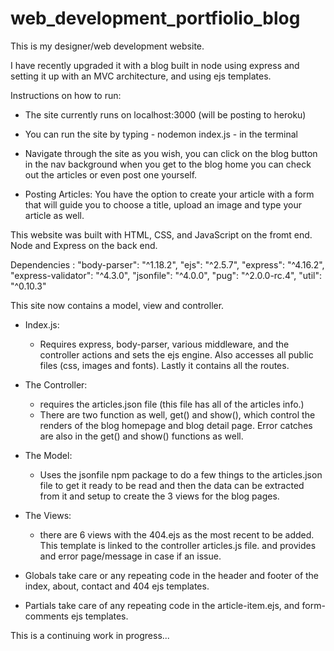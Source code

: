 # web_development_portfiolio_blog

This is my designer/web development website.

I have recently upgraded it with a blog built in node using express and setting
it up with an MVC architecture, and using ejs templates.

Instructions on how to run:

  - The site currently runs on localhost:3000 (will be posting to heroku)
  - You can run the site by typing - nodemon index.js - in the terminal
  - Navigate through the site as you wish, you can click on the blog button in the nav background
    when you get to the blog home you can check out the articles or even post one yourself.

  - Posting Articles: You have the option to create your article with a form that will guide you to
    choose a title, upload an image and type your article as well.

This website was built with HTML, CSS, and JavaScript on the fromt end. Node and Express on the back end.

Dependencies :
"body-parser": "^1.18.2",
"ejs": "^2.5.7",
"express": "^4.16.2",
"express-validator": "^4.3.0",
"jsonfile": "^4.0.0",
"pug": "^2.0.0-rc.4",
"util": "^0.10.3"

This site now contains a model, view and controller.

  - Index.js:
    - Requires express, body-parser, various middleware, and the controller actions
      and sets the ejs engine.  Also accesses all public files (css, images and fonts).
      Lastly it contains all the routes.

  - The Controller:
    - requires the articles.json file (this file has all of the articles info.)
    - There are two function as well, get() and show(), which control the renders of the
      blog homepage and blog detail page. Error catches are also in the get() and show()
      functions as well.

  - The Model:
    - Uses the jsonfile npm package to do a few things to the articles.json file to
      get it ready to be read and then the data can be extracted from it and setup to
      create the 3 views for the blog pages.

  - The Views:
    - there are 6 views with the 404.ejs as the most recent to be added. This template
      is linked to the controller articles.js file. and provides and error page/message
      in case if an issue.

  - Globals take care or any repeating code in the header and footer of the index,
    about, contact and 404 ejs templates.

  - Partials take care of any repeating code in the article-item.ejs,
    and form-comments ejs templates.

This is a continuing work in progress...
